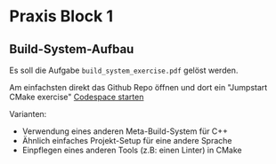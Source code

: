 Praxis Block 1
==============


Build-System-Aufbau
-------------------

Es soll die Aufgabe `build_system_exercise.pdf` gelöst werden.

Am einfachsten direkt das Github Repo öffnen und dort ein "Jumpstart CMake exercise"
[Codespace starten](https://github.com/codespaces/new?hide_repo_select=true&ref=main&repo=351816701&skip_quickstart=true)

Varianten:

* Verwendung eines anderen Meta-Build-System für C++
* Ähnlich einfaches Projekt-Setup für eine andere Sprache
* Einpflegen eines anderen Tools (z.B: einen Linter) in CMake
